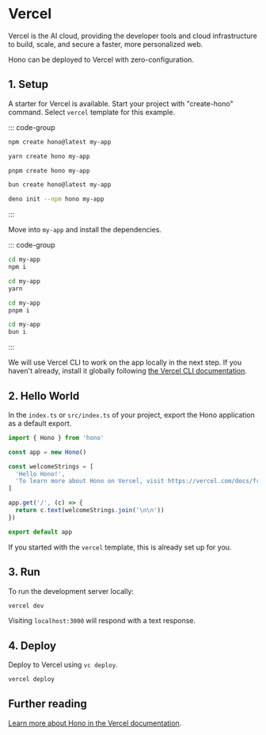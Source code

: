 # Vercel

Vercel is the AI cloud, providing the developer tools and cloud infrastructure to build, scale, and secure a faster, more personalized web.

Hono can be deployed to Vercel with zero-configuration.

## 1. Setup

A starter for Vercel is available.
Start your project with "create-hono" command.
Select `vercel` template for this example.

::: code-group

```sh [npm]
npm create hono@latest my-app
```

```sh [yarn]
yarn create hono my-app
```

```sh [pnpm]
pnpm create hono my-app
```

```sh [bun]
bun create hono@latest my-app
```

```sh [deno]
deno init --npm hono my-app
```

:::

Move into `my-app` and install the dependencies.

::: code-group

```sh [npm]
cd my-app
npm i
```

```sh [yarn]
cd my-app
yarn
```

```sh [pnpm]
cd my-app
pnpm i
```

```sh [bun]
cd my-app
bun i
```

:::

We will use Vercel CLI to work on the app locally in the next step. If you haven't already, install it globally following [the Vercel CLI documentation](https://vercel.com/docs/cli).

## 2. Hello World

In the `index.ts` or `src/index.ts` of your project, export the Hono application as a default export.

```ts
import { Hono } from 'hono'

const app = new Hono()

const welcomeStrings = [
  'Hello Hono!',
  'To learn more about Hono on Vercel, visit https://vercel.com/docs/frameworks/hono',
]

app.get('/', (c) => {
  return c.text(welcomeStrings.join('\n\n'))
})

export default app
```

If you started with the `vercel` template, this is already set up for you.

## 3. Run

To run the development server locally:

```sh
vercel dev
```

Visiting `localhost:3000` will respond with a text response.

## 4. Deploy

Deploy to Vercel using `vc deploy`.

```sh
vercel deploy
```

## Further reading

[Learn more about Hono in the Vercel documentation](https://vercel.com/docs/frameworks/hono).

